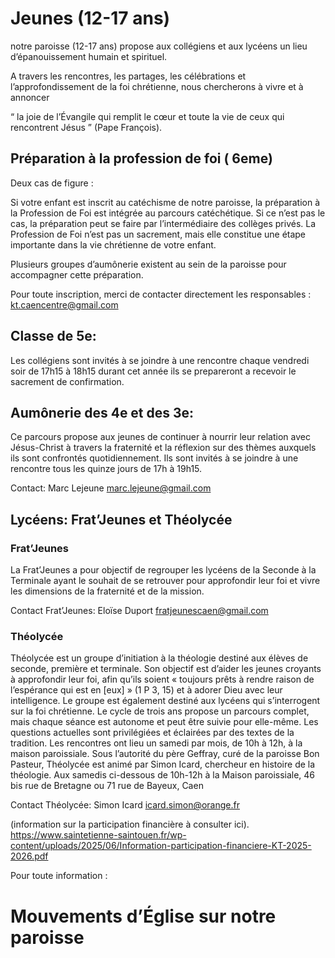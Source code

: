 # Jeunes (12-17 ans)

notre paroisse (12-17 ans) propose aux collégiens et aux lycéens
un lieu d’épanouissement humain et spirituel.

A travers les rencontres, les partages, les célébrations et l’approfondissement de la foi chrétienne,
nous chercherons à vivre et à annoncer

“ la joie de l’Évangile qui remplit le cœur et toute la vie de ceux qui rencontrent Jésus ”
(Pape François).

## Préparation à la profession de foi ( 6eme)
Deux cas de figure :

Si votre enfant est inscrit au catéchisme de notre paroisse, la préparation à la Profession de Foi est intégrée au parcours catéchétique.
Si ce n’est pas le cas, la préparation peut se faire par l’intermédiaire des collèges privés.
La Profession de Foi n’est pas un sacrement, mais elle constitue une étape importante dans la vie chrétienne de votre enfant.

Plusieurs groupes d’aumônerie existent au sein de la paroisse pour accompagner cette préparation.

Pour toute inscription, merci de contacter directement les responsables :  kt.caencentre@gmail.com 

## Classe de 5e:
Les collégiens sont invités à se joindre à une rencontre chaque vendredi soir de 17h15 à 18h15 durant cet année ils se prepareront a recevoir le sacrement de confirmation.

 ## Aumônerie des 4e et des 3e:
Ce parcours propose aux jeunes de continuer à nourrir leur relation avec Jésus-Christ à travers la fraternité et la réflexion sur des thèmes auxquels ils sont confrontés quotidiennement. Ils sont invités à se joindre à une rencontre tous les quinze jours de 17h à 19h15.

Contact: Marc Lejeune marc.lejeune@gmail.com

## Lycéens: Frat’Jeunes et Théolycée
### Frat’Jeunes
La Frat’Jeunes a pour objectif de regrouper les lycéens de la Seconde à la Terminale ayant le souhait de se retrouver pour approfondir leur foi et vivre les dimensions de la fraternité et de la mission. 
 
Contact Frat’Jeunes: Eloïse Duport fratjeunescaen@gmail.com

### Théolycée
Théolycée est un groupe d’initiation à la théologie destiné aux élèves de seconde, première et terminale. Son objectif est d’aider les jeunes croyants à approfondir leur foi, afin qu’ils soient « toujours prêts à rendre raison de l’espérance qui est en [eux] » (1 P 3, 15) et à adorer Dieu avec leur intelligence. Le groupe est également destiné aux lycéens qui s’interrogent sur la foi chrétienne. Le cycle de trois ans propose un parcours complet, mais chaque séance est autonome et peut être suivie pour elle-même. Les questions actuelles sont privilégiées et éclairées par des textes de la tradition. Les rencontres ont lieu un samedi par mois, de 10h à 12h, à la maison paroissiale.
Sous l’autorité du père Geffray, curé de la paroisse Bon Pasteur, Théolycée est animé par Simon Icard, chercheur en histoire de la théologie.
Aux samedis ci-dessous de 10h-12h à la Maison paroissiale, 46 bis rue de Bretagne ou 71 rue de Bayeux, Caen 

Contact Théolycée: Simon Icard icard.simon@orange.fr 

 (information sur la participation financière à consulter ici). https://www.saintetienne-saintouen.fr/wp-content/uploads/2025/06/Information-participation-financiere-KT-2025-2026.pdf

Pour toute information : 

# Mouvements d’Église sur notre paroisse


